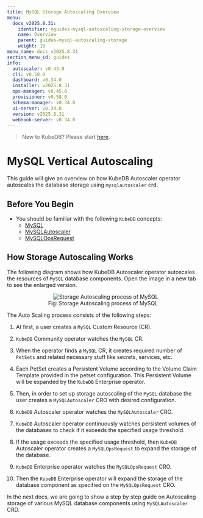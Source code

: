 ```yaml
---
title: MySQL Storage Autoscaling Overview
menu:
  docs_v2025.8.31:
    identifier: mguides-mysql-autoscaling-storage-overview
    name: Overview
    parent: guides-mysql-autoscaling-storage
    weight: 10
menu_name: docs_v2025.8.31
section_menu_id: guides
info:
  autoscaler: v0.43.0
  cli: v0.58.0
  dashboard: v0.34.0
  installer: v2025.8.31
  ops-manager: v0.45.0
  provisioner: v0.58.0
  schema-manager: v0.34.0
  ui-server: v0.34.0
  version: v2025.8.31
  webhook-server: v0.34.0
---
```


> New to KubeDB? Please start [here](/docs/v2025.8.31/README).

# MySQL Vertical Autoscaling

This guide will give an overview on how KubeDB Autoscaler operator autoscales the database storage using `mysqlautoscaler` crd.

## Before You Begin

- You should be familiar with the following `KubeDB` concepts:
  - [MySQL](/docs/v2025.8.31/guides/mysql/concepts/mysqldatabase)
  - [MySQLAutoscaler](/docs/v2025.8.31/guides/mysql/concepts/autoscaler)
  - [MySQLOpsRequest](/docs/v2025.8.31/guides/mysql/concepts/opsrequest)

## How Storage Autoscaling Works

The following diagram shows how KubeDB Autoscaler operator autoscales the resources of `MySQL` database components. Open the image in a new tab to see the enlarged version.

<figure align="center">
  <img alt="Storage Autoscaling process of MySQL" src="/docs/v2025.8.31/guides/mysql/autoscaler/storage/overview/images/storage-autoscaling.jpg">
<figcaption align="center">Fig: Storage Autoscaling process of MySQL</figcaption>
</figure>

The Auto Scaling process consists of the following steps:

1. At first, a user creates a `MySQL` Custom Resource (CR).

2. `KubeDB` Community operator watches the `MySQL` CR.

3. When the operator finds a `MySQL` CR, it creates required number of `PetSets` and related necessary stuff like secrets, services, etc.

4. Each PetSet creates a Persistent Volume according to the Volume Claim Template provided in the petset configuration. This Persistent Volume will be expanded by the `KubeDB` Enterprise operator.

5. Then, in order to set up storage autoscaling of the `MySQL` database the user creates a `MySQLAutoscaler` CRO with desired configuration.

6. `KubeDB` Autoscaler operator watches the `MySQLAutoscaler` CRO.

7. `KubeDB` Autoscaler operator continuously watches persistent volumes of the databases to check if it exceeds the specified usage threshold.

8. If the usage exceeds the specified usage threshold, then `KubeDB` Autoscaler operator creates a `MySQLOpsRequest` to expand the storage of the database.
9. `KubeDB` Enterprise operator watches the `MySQLOpsRequest` CRO.
10. Then the `KubeDB` Enterprise operator will expand the storage of the database component as specified on the `MySQLOpsRequest` CRO.

In the next docs, we are going to show a step by step guide on Autoscaling storage of various MySQL database components using `MySQLAutoscaler` CRD.
